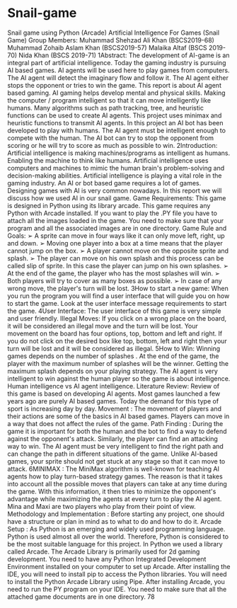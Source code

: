 # Snail-game
Snail game using Python (Arcade)
Artificial Intelligence For Games
(Snail Game)
Group Members:
Muhammad Shehzad Ali Khan (BSCS2019-68)
Muhammad Zohaib Aslam Khan (BSCS2019-57)
Malaika Altaf (BSCS 2019-70)
Nida Khan (BSCS 2019-71)
1Abstract:
The development of AI-game is an integral part of artificial intelligence. Today the
gaming industry is pursuing AI based games. AI agents will be used here to play
games from computers. The AI agent will detect the imaginary flow and follow it. The
AI agent either stops the opponent or tries to win the game. This report is about AI
agent based gaming. AI gaming helps develop mental and physical skills. Making the
computer / program intelligent so that it can move intelligently like humans. Many
algorithms such as path tracking, tree, and heuristic functions can be used to create AI
agents. This project uses minimax and heuristic functions to transmit AI agents. In this
project an AI bot has been developed to play with humans. The AI agent must be
intelligent enough to compete with the human. The AI bot can try to stop the opponent
from scoring or he will try to score as much as possible to win.
2Introduction:
Artificial intelligence is making machines/programs as intelligent as humans.
Enabling the machine to think like humans. Artificial intelligence uses computers and
machines to mimic the human brain's problem-solving and decision-making abilities.
Artificial intelligence is playing a vital role in the gaming industry. An AI or bot based
game requires a lot of games. Designing games with AI is very common nowadays. In
this report we will discuss how we used AI in our snail game.
Game Requirements:
This game is designed in Python using its library arcade. This game requires any
Python with Arcade installed. If you want to play the .PY file you have to attach all
the images loaded in the game. You need to make sure that your program and all the
associated images are in one directory.
Game Rule and Goals:
➢ A sprite can move in four ways like it can only move left, right, up and down.
➢ Moving one player into a box at a time means that the player cannot jump on
the box.
➢ A player cannot move on the opposite sprite and splash.
➢ The player can move on his own splash and this process can be called slip of
sprite. In this case the player can jump on his own splashes.
➢ At the end of the game, the player who has the most splashes will win.
➢ Both players will try to cover as many boxes as possible.
➢ In case of any wrong move, the player's turn will be lost.
3How to start a new game:
When you run the program you will find a user interface that will guide you on how to
start the game. Look at the user interface message requirements to start the game.
4User Interface:
The user interface of this game is very simple and user friendly.
Illegal Moves:
If you click on a wrong place on the board, it will be considered an illegal move and
the turn will be lost. Your movement on the board has four options, top, bottom and
left and right. If you do not click on the desired box like top, bottom, left and right
then your turn will be lost and it will be considered as illegal.
5How to Win:
Winning games depends on the number of splashes . At the end of the game, the player with
the maximum number of splashes will be the winner. Getting the maximum splash depends
on your playing strategy. The AI agent is very intelligent to win against the human player so
the game is about intelligence. Human intelligence vs AI agent intelligence.
Literature Review:
Review of this game is based on developing AI agents. Most games launched a few years
ago are purely AI based games. Today the demand for this type of sport is increasing day by
day.
Movement :
The movement of players and their actions are some of the basics in AI based games.
Players can move in a way that does not affect the rules of the game.
Path Finding :
During the game it is important for both the human and the bot to find a way to defend
against the opponent's attack. Similarly, the player can find an attacking way to win.
The AI agent must be very intelligent to find the right path and can change the path in
different situations of the game. Unlike AI-based games, your sprite should not get
stuck at any stage so that it can move to attack.
6MINIMAX :
The MiniMax algorithm is well-known for teaching AI agents how to play turn-based strategy
games. The reason is that it takes into account all the possible moves that players can take
at any time during the game. With this information, it then tries to minimize the opponent's
advantage while maximizing the agents at every turn to play the AI agent. Mina and Maxi are
two players who play from their point of view.
Methodology and Implementation :
Before starting any project, one should have a structure or plan in mind as to what to do and
how to do it.
Arcade Setup :
As Python is an emerging and widely used programming language. Python is used almost all
over the world. Therefore, Python is considered to be the most suitable language for this
project. In Python we used a library called Arcade. The Arcade Library is primarily used for
2d gaming development. You need to have any Python Integrated Development
Environment installed on your computer to set up Arcade. After installing the IDE, you will
need to install pip to access the Python libraries. You will need to install the Python Arcade
Library using Pipe. After installing Arcade, you need to run the PY program on your IDE. You
need to make sure that all the attached game documents are in one directory.
78

